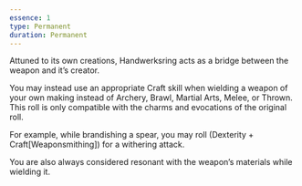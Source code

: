 ```yaml
---
essence: 1
type: Permanent
duration: Permanent
---
```


Attuned to its own creations, Handwerksring acts as a bridge between the weapon and it’s creator.

You may instead use an appropriate Craft skill when wielding a weapon of your own making instead of Archery, Brawl, Martial Arts, Melee, or Thrown. This roll is only compatible with the charms and evocations of the original roll.

For example, while brandishing a spear, you may roll (Dexterity + Craft[Weaponsmithing]) for a withering attack.

You are also always considered resonant with the weapon’s materials while wielding it.
